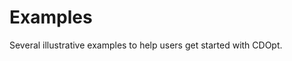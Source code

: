 # Examples

Several illustrative examples to help users get started with CDOpt.



```{tableofcontents}
```

